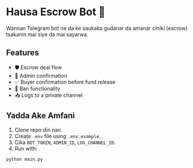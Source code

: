 # Hausa Escrow Bot 🤖

Wannan Telegram bot ne da ke sauƙaƙa gudanar da amanar ciniki (escrow) tsakanin mai siye da mai sayarwa.

## Features
- 🛡️ Escrow deal flow
- 🔐 Admin confirmation
- ✅ Buyer confirmation before fund release
- 🚫 Ban functionality
- 📥 Logs to a private channel

## Yadda Ake Amfani
1. Clone repo ɗin nan.
2. Create `.env` file using `.env.example`.
3. Cika `BOT_TOKEN`, `ADMIN_ID`, `LOG_CHANNEL_ID`.
4. Run with:

```bash
python main.py
